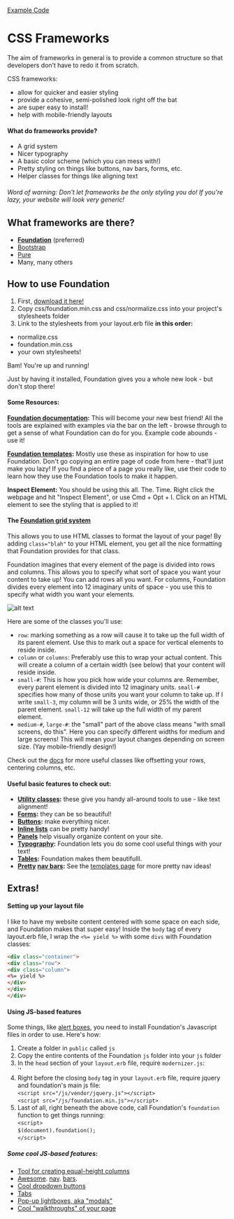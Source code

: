 [Example Code](https://github.com/cmkoller/css_frameworks_example)

# CSS Frameworks

The aim of frameworks in general is to provide a common structure so that developers don’t have to redo it from scratch.

CSS frameworks:
- allow for quicker and easier styling
- provide a cohesive, semi-polished look right off the bat
- are super easy to install!
- help with mobile-friendly layouts

#### What do frameworks provide?
- A grid system
- Nicer typography
- A basic color scheme (which you can mess with!)
- Pretty styling on things like buttons, nav bars, forms, etc.
- Helper classes for things like aligning text

###### *Word of warning: Don't let frameworks be the only styling you do! If you're lazy, your website will look very generic!*

## What frameworks are there?
- **[Foundation](http://foundation.zurb.com/)** (preferred)
- [Bootstrap](http://getbootstrap.com/)
- [Pure](http://purecss.io/)
- Many, many others

## How to use Foundation

1. First, [download it here!](http://foundation.zurb.com/develop/download.html)
2. Copy css/foundation.min.css and css/normalize.css into your project's stylesheets folder
3. Link to the stylesheets from your layout.erb file **in this order:**
* normalize.css
* foundation.min.css
* your own stylesheets!

Bam! You're up and running!

Just by having it installed, Foundation gives you a whole new look - but don't stop there!

#### Some Resources:
**[Foundation documentation](http://foundation.zurb.com/docs/):**
This will become your new best friend! All the tools are explained with examples via the bar on the left - browse through to get a sense of what Foundation can do for you. Example code abounds - use it!

**[Foundation templates](http://foundation.zurb.com/templates.html):**
Mostly use these as inspiration for how to use Foundation. Don't go copying an entire page of code from here - that'll just make you lazy! If you find a piece of a page you really like, use their code to learn how they use the Foundation tools to make it happen.

**Inspect Element:**
You should be using this all. The. Time. Right click the webpage and hit "Inspect Element", or use Cmd + Opt + I. Click on an HTML element to see the styling that is applied to it!

#### The [Foundation grid system](http://foundation.zurb.com/docs/components/grid.html)
This allows you to use HTML classes to format the layout of your page! By adding `class="blah"` to your HTML element, you get all the nice formatting that Foundation provides for that class.

Foundation imagines that every element of the page is divided into rows and columns. This allows you to specify what sort of space you want your content to take up! You can add rows all you want. For columns, Foundation divides every element into 12 imaginary units of space - you use this to specify what width you want your elements.

![alt text](http://foundation.zurb.com/assets/img/seo/feature-grid-1.png)

Here are some of the classes you'll use:
- `row`: marking something as a row will cause it to take up the full width of its parent element. Use this to mark out a space for vertical elements to reside inside.
- `column` or `columns`: Preferably use this to wrap your actual content. This will create a column of a certain width (see below) that your content will reside inside.
- `small-#`: This is how you pick how wide your columns are. Remember, every parent element is divided into 12 imaginary units. `small-#` specifies how many of those units you want your column to take up. If I write `small-3`, my column will be 3 units wide, or 25% the width of the parent element. `small-12` will take up the full width of my parent element.
- `medium-#`, `large-#`: the "small" part of the above class means "with small screens, do this". Here you can specify different widths for medium and large screens! This will mean your layout changes depending on screen size. (Yay mobile-friendly design!)

Check out the [docs](http://foundation.zurb.com/docs/components/grid.html) for more useful classes like offsetting your rows, centering columns, etc.

#### Useful basic features to check out:
- **[Utility classes](http://foundation.zurb.com/docs/utility-classes.html):** these give you handy all-around tools to use - like text alignment!
- **[Forms](http://foundation.zurb.com/docs/components/forms.html):** they can be so beautiful!
- **[Buttons](http://foundation.zurb.com/docs/components/buttons.html):** make everything nicer.
- **[Inline lists](http://foundation.zurb.com/docs/components/inline_lists.html)** can be pretty handy!
- **[Panels](http://foundation.zurb.com/docs/components/panels.html)** help visually organize content on your site.
- **[Typography](http://foundation.zurb.com/docs/components/typography.html):** Foundation lets you do some cool useful things with your text!
- **[Tables](http://foundation.zurb.com/docs/components/tables.html):** Foundation makes them beautifulll.
- **[Pretty](http://foundation.zurb.com/docs/components/sidenav.html) [nav bars](http://foundation.zurb.com/docs/components/icon-bar.html):** See the [templates page](ttp://foundation.zurb.com/templates.html) for more pretty nav ideas!

## Extras!

#### Setting up your layout file
I like to have my website content centered with some space on each side, and Foundation makes that super easy! Inside the `body` tag of every layout.erb file, I wrap the `<%= yield %>` with some `divs` with Foundation classes:

```html
<div class="container">
<div class="row">
<div class="column">
<%= yield %>
</div>
</div>
</div>
```

#### Using JS-based features
Some things, like [alert boxes](http://foundation.zurb.com/docs/components/alert_boxes.html), you need to install Foundation's Javascript files in order to use. Here's how:

1. Create a folder in `public` called `js`
2. Copy the entire contents of the Foundation `js` folder into your `js` folder
3. In the `head` section of your `layout.erb` file, require `modernizer.js`: <br>
`<script src="/js/vendor/modernizr.js"></script>'
4. Right before the closing `body` tag in your `layout.erb` file, require jquery and foundation's main js file:<br>
`<script src="/js/vendor/jquery.js"></script>`<br>
`<script src="/js/foundation.min.js"></script>`<br>
5. Last of all, right beneath the above code, call Foundation's `foundation` function to get things running:<br>
`<script>`<br>
`$(document).foundation();`<br>
`</script>`<br>

##### Some cool JS-based features:
- [Tool for creating equal-height columns](http://foundation.zurb.com/docs/components/equalizer.html)
- [Awesome](http://foundation.zurb.com/docs/components/topbar.html). [nav](http://foundation.zurb.com/docs/components/offcanvas.html). [bars](http://foundation.zurb.com/docs/components/magellan.html).
- [Cool dropdown buttons](http://foundation.zurb.com/docs/components/dropdown_buttons.html)
- [Tabs](http://foundation.zurb.com/docs/components/tabs.html#tabs-deeplink-3)
- [Pop-up lightboxes, aka "modals"](http://foundation.zurb.com/docs/components/reveal.html)
- [Cool "walkthroughs" of your page](http://foundation.zurb.com/docs/components/joyride.html)
